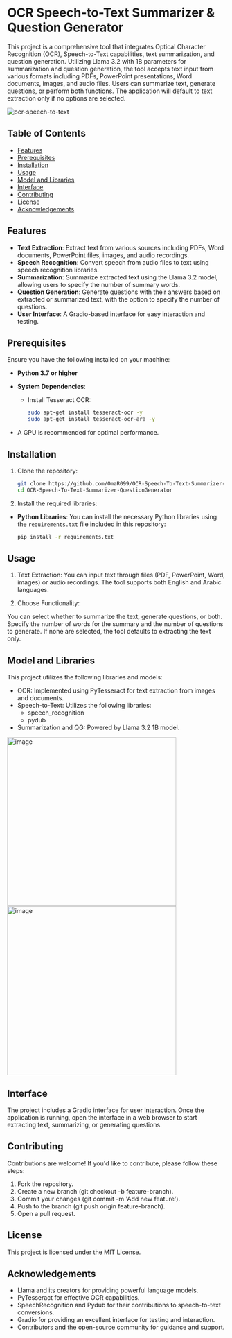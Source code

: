 # OCR Speech-to-Text Summarizer & Question Generator  

This project is a comprehensive tool that integrates Optical Character Recognition (OCR), Speech-to-Text capabilities, text summarization, and question generation. Utilizing Llama 3.2 with 1B parameters for summarization and question generation, the tool accepts text input from various formats including PDFs, PowerPoint presentations, Word documents, images, and audio files. Users can summarize text, generate questions, or perform both functions. The application will default to text extraction only if no options are selected. 

![ocr-speech-to-text](https://github.com/user-attachments/assets/ded03f4f-748a-44fb-8aad-0795f297c4db)


## Table of Contents  

- [Features](#features)  
- [Prerequisites](#prerequisites)  
- [Installation](#installation)  
- [Usage](#usage)  
- [Model and Libraries](#model-and-libraries)  
- [Interface](#interface)  
- [Contributing](#contributing)  
- [License](#license)  
- [Acknowledgements](#acknowledgements)  

## Features  

- **Text Extraction**: Extract text from various sources including PDFs, Word documents, PowerPoint files, images, and audio recordings.  
- **Speech Recognition**: Convert speech from audio files to text using speech recognition libraries.  
- **Summarization**: Summarize extracted text using the Llama 3.2 model, allowing users to specify the number of summary words.  
- **Question Generation**: Generate questions with their answers based on extracted or summarized text, with the option to specify the number of questions.  
- **User Interface**: A Gradio-based interface for easy interaction and testing.  

## Prerequisites  

Ensure you have the following installed on your machine:  

- **Python 3.7 or higher**  
- **System Dependencies**:  
  - Install Tesseract OCR:  

    ```bash  
    sudo apt-get install tesseract-ocr -y  
    sudo apt-get install tesseract-ocr-ara -y  
    ```  

- A GPU is recommended for optimal performance.

## Installation  

1. Clone the repository:  

   ```bash  
   git clone https://github.com/OmaR099/OCR-Speech-To-Text-Summarizer-QuestionGenerator.git  
   cd OCR-Speech-To-Text-Summarizer-QuestionGenerator
   ```
   
2. Install the required libraries:

- **Python Libraries**: You can install the necessary Python libraries using the `requirements.txt` file included in this repository:  

    ```bash  
    pip install -r requirements.txt  
    ```

## Usage

1. Text Extraction: You can input text through files (PDF, PowerPoint, Word, images) or audio recordings. The tool supports both English and Arabic languages.

2. Choose Functionality:

You can select whether to summarize the text, generate questions, or both.
Specify the number of words for the summary and the number of questions to generate.
If none are selected, the tool defaults to extracting the text only.

## Model and Libraries

This project utilizes the following libraries and models:

- OCR: Implemented using PyTesseract for text extraction from images and documents.
- Speech-to-Text: Utilizes the following libraries:
    - speech_recognition
    - pydub
- Summarization and QG: Powered by Llama 3.2 1B model.

<img src="https://github.com/user-attachments/assets/941528d9-0d16-45ce-ab8d-5d346efa2a60" alt="image" width="390" height="390" />
<img src="https://github.com/user-attachments/assets/d0a7db6b-ed70-4c2d-b822-4b234e4c65f1" alt="image" width="390" height="390" />

## Interface

The project includes a Gradio interface for user interaction. Once the application is running, open the interface in a web browser to start extracting text, summarizing, or generating questions.

## Contributing

Contributions are welcome! If you'd like to contribute, please follow these steps:

1. Fork the repository.
2. Create a new branch (git checkout -b feature-branch).
3. Commit your changes (git commit -m 'Add new feature').
4. Push to the branch (git push origin feature-branch).
5. Open a pull request.

## License

This project is licensed under the MIT License.

## Acknowledgements

- Llama and its creators for providing powerful language models.
- PyTesseract for effective OCR capabilities.
- SpeechRecognition and Pydub for their contributions to speech-to-text conversions.
- Gradio for providing an excellent interface for testing and interaction.
- Contributors and the open-source community for guidance and support.
